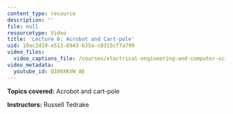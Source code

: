 ```yaml
---
content_type: resource
description: ''
file: null
resourcetype: Video
title: 'Lecture 6: Acrobot and Cart-pole'
uid: 10ac2d19-e513-6943-b35a-c0315cf7a799
video_files:
  video_captions_file: /courses/electrical-engineering-and-computer-science/6-832-underactuated-robotics-spring-2009/video-lectures/lecture-6-acrobot-and-cart-pole/QI09XKVW_8E.vtt
video_metadata:
  youtube_id: QI09XKVW_8E
---
```


**Topics covered:** Acrobot and cart-pole

**Instructors:** Russell Tedrake